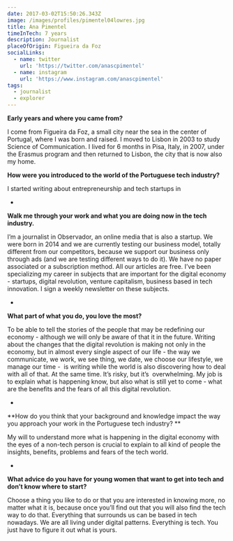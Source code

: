 ```yaml
---
date: 2017-03-02T15:50:26.343Z
image: /images/profiles/pimentel04lowres.jpg
title: Ana Pimentel
timeInTech: 7 years
description: Journalist
placeOfOrigin: Figueira da Foz
socialLinks:
  - name: twitter
    url: 'https://twitter.com/anascpimentel'
  - name: instagram
    url: 'https://www.instagram.com/anascpimentel'
tags:
  - journalist
  - explorer
---
```


**Early years and where you came from?**

I come from Figueira da Foz, a small city near the sea in the center of Portugal, where I was born and raised. I moved to Lisbon in 2003 to study Science of Communication. I lived for 6 months in Pisa, Italy, in 2007, under the Erasmus program and then returned to Lisbon, the city that is now also my home.

**How were you introduced to the world of the Portuguese tech industry?**

I started writing about entrepreneurship and tech startups in

* 

**Walk me through your work and what you are doing now in the tech industry.**

I’m a journalist in Observador, an online media that is also a startup. We were born in 2014 and we are currently testing our business model, totally different from our competitors, because we support our business only through ads (and we are testing different ways to do it). We have no paper associated or a subscription method. All our articles are free. I’ve been specializing my career in subjects that are important for the digital economy - startups, digital revolution, venture capitalism, business based in tech innovation. I sign a weekly newsletter on these subjects.

* 

**What part of what you do, you love the most?**

To be able to tell the stories of the people that may be redefining our economy - although we will only be aware of that it in the future. Writing about the changes that the digital revolution is making not only in the economy, but in almost every single aspect of our life - the way we communicate, we work, we see thing, we date, we choose our lifestyle, we manage our time -  is writing while the world is also discovering how to deal with all of that. At the same time. It’s risky, but it’s  overwhelming. My job is to explain what is happening know, but also what is still yet to come - what are the benefits and the fears of all this digital revolution.

* 

\*\*How do you think that your background and knowledge impact the way you approach your work in the Portuguese tech industry? \*\*

My will to understand more what is happening in the digital economy with the eyes of a non-tech person is crucial to explain to all kind of people the insights, benefits, problems and fears of the tech world.

* 

**What advice do you have for young women that want to get into tech and don’t know where to start?**

Choose a thing you like to do or that you are interested in knowing more, no matter what it is, because once you’ll find out that you will also find the tech way to do that. Everything that surrounds us can be based in tech nowadays. We are all living under digital patterns. Everything is tech. You just have to figure it out what is yours.